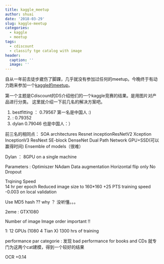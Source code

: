 ```yaml
---
title: kaggle_meetup
author: shuai
date: '2018-03-29'
slug: kaggle-meetup
categories:
  - kaggle
  - meetup
tags:
  - cdiscount
  - classify tge catalog with image
header:
  caption: ''
  image: ''
---
```


自从一年前去徒步崴伤了脚踝，几乎就没有参加过任何的meetup。今晚终于有动力跑来参加一个[kaggle的meetup](https://www.meetup.com/Kaggle-Paris-Meetup/events/247658535/)。

第一个主题是Cdiscount的DS介绍他们的一个kaggle竞赛的结果。是用图片对产品进行分类。
这里就介绍一下前几名的解决方案吧。
1. bestfitting ： 0.79567 第一名是中国人 :)
2. : 0.79352 
3. dylan 0.79046 也是中国人：）

前三名的相同点：
SOA architectures
  Resnet inceptionResNetV2 Xception
  InceptionV3 ResNext SE-block
  DenseNet Dual Path Network
GPU+SSD(可以赢得时间)
Ensemble of models（很难）

Dylan ： 8GPU on a single machine

Parameters :
  Optimiszer
    NAdam
  Data augmentation
    Horizontal flip only
  No Dropout

Trqining Speed  
  14 hr per epoch
Reduced image size to 160*160
  +25 PTS training speed
  -0.003 on local validation
  
Use MD5 hash ??
why ？ 没听懂。。。


2eme :
GTX1080

Number of image
Image order important !!



1:
12 GPUs (1080 4 Tian X)
1300 hrs of training

performance par categorie : 发现 bad performance for books and CDs
就专门为这两个cat建模，得到一个较好的结果

OCR +0.14















